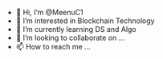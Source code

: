 - 👋 Hi, I’m @MeenuC1
- 👀 I’m interested in Blockchain Technology
- 🌱 I’m currently learning DS and Algo
- 💞️ I’m looking to collaborate on ...
- 📫 How to reach me ...

<!---
MeenuC1/MeenuC1 is a ✨ special ✨ repository because its `README.md` (this file) appears on your GitHub profile.
You can click the Preview link to take a look at your changes.
--->
